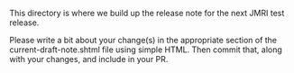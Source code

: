 This directory is where we build up the release note for the next JMRI test release.

Please write a bit about your change(s) in the appropriate section of the current-draft-note.shtml file using simple HTML.  Then commit that, along with your changes, and include in your PR.
